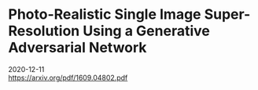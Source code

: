 # Photo-Realistic Single Image Super-Resolution Using a Generative Adversarial Network

2020-12-11</br>
https://arxiv.org/pdf/1609.04802.pdf</br>
